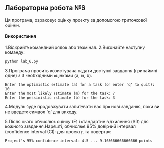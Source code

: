 ## Лабораторна робота №6
Ця програма, озраховує оцінку проекту за
допомогою триточкової оцінки.

#### Використання
1.Відкрийте командний рядок або термінал. 
2.Виконайте наступну команду:
```
python lab_6.py
```
3.Програма просить користувача надати доступні завдання (принаймні одне) з 3 необхідними
оцінками (a, m, b).
```
Enter the optimistic estimate (a) for a task (or enter 'q' to quit): 10
Enter the most likely estimate (m) for the task: 7
Enter the pessimistic estimate (b) for the task: 3
```
4.Модуль буде продовжувати запитувати вас про нові завдання, поки ви не введете символ 'q' для виходу.

5.Після цього обчислює оцінку (E) і стандартне відхилення (SD) для кожного
завдання.Нарешті, обчислює 95% довірчий інтервал (confidence interval (CI)) для проекту, та повертає:
```
Project's 95% confidence interval: 4.5 ... 9.166666666666666 points
```
